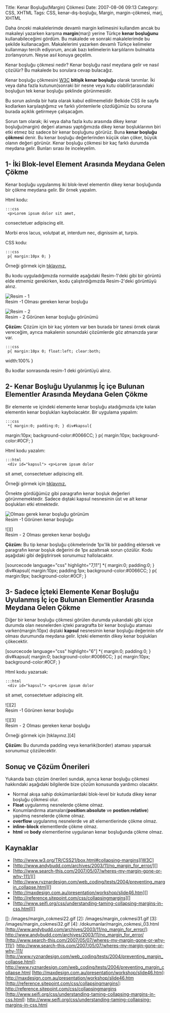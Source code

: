 Title: Kenar Boşluğu(Margin) Çökmesi
Date: 2007-08-06 09:13
Category: CSS, XHTML
Tags: CSS, kenar-dış-boşluğu, Margin, margin-çökmesi, marj, XHTML

Daha önceki makalelerimde devamlı margin kelimesini kullandım ancak bu
makaleyi yazarken karşıma **margin**(marj) yerine Türkçe **kenar
boşluğunu** kullanabileceğimi gördüm. Bu makalede ve sonraki
makalelerimde bu şekilde kullanacağım. Makalelerimi yazarken devamlı
Türkçe kelimeler kullanmayı tercih ediyorum, ancak bazı kelimelerin
karşılılarını bulmakta zorlanıyorum. Neyse asıl konuya geçelim.

Kenar boşluğu çökmesi nedir? Kenar boşluğu nasıl meydana gelir ve nasıl
çözülür? Bu makalede bu sorulara cevap bulacağız. <!--more-->

Kenar boşluğu çökmesini [W3C][] **bitişik kenar boşluğu** olarak
tanımlar. İki veya daha fazla kutunun(sonraki bir nesne veya kutu
olabilir)arasındaki boşluğun tek kenar boşluğu şeklinde görünmesidir.

Bu sorun aslında bir hata olarak kabul edilmemelidir Belkide CSS ile
sayfa kodlarken karşılaştığımız ve farklı yöntemlerle çözdüğümüz bu
soruna burada açıklık getirmeye çalışacağım.

Sorun tam olarak; iki veya daha fazla kutu arasında dikey kenar
boşluğu(margin) değeri ataması yaptığımızda dikey kenar boşluklarının
biri etki etmez biz sadece bir kenar boşluğunu görürüz. Buna **kenar
boşluğu çökmesi** denir. Bu kenar boşluğu değerlerinden küçük olan
çöker, büyük olanın değeri görünür. Kenar boşluğu çökmesi bir kaç farklı
durumda meydana gelir. Bunları sırası ile inceleyelim.

## 1- İki Blok-level Element Arasında Meydana Gelen Çökme

Kenar boşluğu uygulanmış iki blok-level elementin dikey kenar boşluğunda
bir çökme meydana gelir. Bir örnek yapalım.

Html kodu:

	:::css
	 <p>Lorem ipsum dolor sit amet,
consectetuer adipiscing elit.<p> <p>Morbi eros lacus, volutpat at,
interdum nec, dignissim at, turpis.</p> 

CSS kodu:

	:::css
	 p{ margin:10px 0; } 

Örneği görmek için [tıklayınız.][]

Bu kodu uyguladığımızda normalde aşağıdaki Resim-1'deki gibi bir görüntü
elde etmemiz gerekirken, kodu çalıştırdığımızda Resim-2'deki görüntüyü
alırız.

![Resim - 1][]  
Resim -1 Olması gereken kenar boşluğu          

![Resim - 2][]  
Resim - 2 Görünen kenar boşluğu görünümü         

**Çözüm:** Çözüm için bir kaç yöntem var ben burada bir tanesi örnek
olarak vereceğim, ayrıca makalenin sonundaki çözümlerde göz atmanızda
yarar var.

	:::css
	 p{ margin:10px 0; float:left; clear:both;
width:100% } 

Bu kodlar sonrasında resim-1 deki görüntüyü alırız.

## 2- Kenar Boşluğu Uyulanmış İç içe Bulunan Elementler Arasında Meydana Gelen Çökme

Bir elemente ve içindeki elemente kenar boşluğu atadığımızda içte kalan
elementin kenar boşlukları kaybolacaktır. Bir uygulama yapalım:

	:::css
	 *{ margin:0; padding:0; } div#kapsul{
margin:10px; background-color:#0066CC; } p{ margin:10px;
background-color:#0CF; } 

Html kodu yazalım:

	:::html
	 <div id="kapsul"> <p>Lorem ipsum dolor
sit amet, consectetuer adipiscing elit.</p> </div> 

Örneği görmek için [tıklayınız.][1]

Örnekte gördüğümüz gibi paragrafın kenar boşluk değerleri
görünmemektedir. Sadece dıştaki kapsul nesnesinin üst ve alt kenar
boşlukları etki etmektedir.

![Olması gerek kenar boşluğu görünüm][]  
Resim -1 Görünen kenar boşluğu        

![][]  
Resim - 2 Olması gereken kenar boşluğu

**Çözüm:** Bu tip kenar boşluğu çökmelerinde 1px'lik bir padding
eklersek ve paragrafın kenar boşluk değerini de 1px azaltırsak sorun
çözülür. Kodu aşağıdaki gibi değiştirirsek sorunumuz hallolacaktır.

[sourcecode language="css" highlight="7,11"] *{ margin:0; padding:0; }
div#kapsul{ margin:10px; padding:1px; background-color:#0066CC; } p{
margin:9px; background-color:#0CF; } 

## 3- Sadece İçteki Elemente Kenar Boşluğu Uyulanmış İç içe Bulunan Elementler Arasında Meydana Gelen Çökme

Diğer bir kenar boşluğu çökmesi görülen durumda yukarıdaki gibi içiçe
durumda olan nesnelerden içteki paragrafta bir kenar boşluğu ataması
varken(margin:10px) dıştaki **kapsul** nesnesinin kenar boşluğu
değerinin sıfır olması durumunda meydana gelir. İçteki elementin dikey
kenar boşlukları çökecektir.

[sourcecode language="css" highlight="6"] *{ margin:0; padding:0; }
div#kapsul{ margin:0; background-color:#0066CC; } p{ margin:10px;
background-color:#0CF; } 

Html kodu yazarsak:

	:::html
	 <div id="kapsul"> <p>Lorem ipsum dolor
sit amet, consectetuer adipiscing elit.</p> </div> 

![][2]  
Resim -1 Görünen kenar boşluğu        

![][3]  
Resim - 2 Olması gereken kenar boşluğu     

Örneği görmek için [tıklayınız.][4]

**Çözüm:** Bu durumda padding veya kenarlık(border) ataması yaparsak
sorunumuz çözülecektir.

## Sonuç ve Çözüm Önerileri

Yukarıda bazı çözüm önerileri sundak, ayrıca kenar boşluğu çökmesi
hakkındaki aşağıdaki bilgilerde bize çözüm konusunda yardımcı olacaktır.

-   Normal akışa sahip dokümanlardaki blok-level bir kutuda dikey kenar
    boşluğu çökmesi olur.
-   **Float** uygulanmış nesnelerde çökme olmaz.
-   Konumlandırma atamaları(**position:absolute** ve
    **postion:relative**) yapılmış nesnelerde çökme olmaz.
-   **overflow** uygulanmış nesnelerde ve alt elementlerinde çökme
    olmaz.
-   **inline-block** elementlerde çökme olmaz.
-   **html** ve **body** elementlerine uygulanan kenar boşluğunda çökme
    olmaz.

## Kaynaklar

-   [http://www.w3.org/TR/CSS21/box.html#collapsing-margins][W3C]
-   [http://www.andybudd.com/archives/2003/11/no_margin_for_error/][]
-   [http://www.search-this.com/2007/05/07/wheres-my-margin-gone-or-why-111/][]
-   [http://www.ryznardesign.com/web_coding/tests/2004/preventing_margin_collapse.html][]
-   [http://maxdesign.com.au/presentation/workshop/slide46.htm][]
-   [http://reference.sitepoint.com/css/collapsingmargins][]
-   [http://www.seifi.org/css/understanding-taming-collapsing-margins-in-css.html][]

</p>

  [W3C]: http://www.w3.org/TR/CSS21/box.html#collapsing-margins
  [tıklayınız.]: /dokumanlar/margin_cokmesi_01.html
    "Kenar boşluğu çökmesi"
  [Resim - 1]: /images/margin_cokmesi2.gif
  [Resim - 2]: /images/margin_cokmesi1.gif
  [1]: /dokumanlar/margin_cokmesi_02.html
  [Olması gerek kenar boşluğu görünüm]: /images/margin_cokmesi21.gif
  []: /images/margin_cokmesi22.gif
  [2]: /images/margin_cokmesi31.gif
  [3]: /images/margin_cokmesi32.gif
  [4]: /dokumanlar/margin_cokmesi_03.html
  [http://www.andybudd.com/archives/2003/11/no_margin_for_error/]: http://www.andybudd.com/archives/2003/11/no_margin_for_error/
  [http://www.search-this.com/2007/05/07/wheres-my-margin-gone-or-why-111/]: http://www.search-this.com/2007/05/07/wheres-my-margin-gone-or-why-111/
  [http://www.ryznardesign.com/web_coding/tests/2004/preventing_margin_collapse.html]: http://www.ryznardesign.com/web_coding/tests/2004/preventing_margin_collapse.html
  [http://maxdesign.com.au/presentation/workshop/slide46.htm]: http://maxdesign.com.au/presentation/workshop/slide46.htm
  [http://reference.sitepoint.com/css/collapsingmargins]: http://reference.sitepoint.com/css/collapsingmargins
  [http://www.seifi.org/css/understanding-taming-collapsing-margins-in-css.html]: http://www.seifi.org/css/understanding-taming-collapsing-margins-in-css.html
